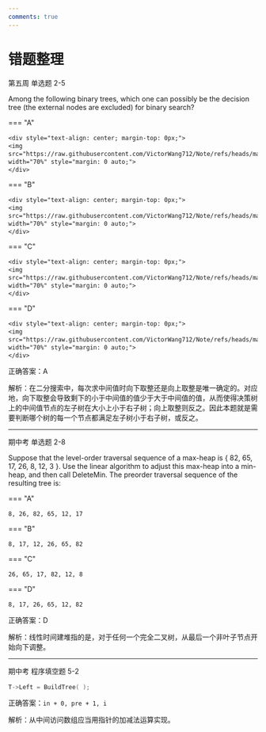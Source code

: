 ```yaml
---
comments: true
---
```


# 错题整理

第五周 单选题 2-5

Among the following binary trees, which one can possibly be the decision tree (the external nodes are excluded) for binary search?

=== "A"

    <div style="text-align: center; margin-top: 0px;">
    <img src="https://raw.githubusercontent.com/VictorWang712/Note/refs/heads/main/docs/assets/images/computer_science/data_structure_basics/mistakes_1.png" width="70%" style="margin: 0 auto;">
    </div>

=== "B"

    <div style="text-align: center; margin-top: 0px;">
    <img src="https://raw.githubusercontent.com/VictorWang712/Note/refs/heads/main/docs/assets/images/computer_science/data_structure_basics/mistakes_2.png" width="70%" style="margin: 0 auto;">
    </div>

=== "C"

    <div style="text-align: center; margin-top: 0px;">
    <img src="https://raw.githubusercontent.com/VictorWang712/Note/refs/heads/main/docs/assets/images/computer_science/data_structure_basics/mistakes_3.png" width="70%" style="margin: 0 auto;">
    </div>

=== "D"

    <div style="text-align: center; margin-top: 0px;">
    <img src="https://raw.githubusercontent.com/VictorWang712/Note/refs/heads/main/docs/assets/images/computer_science/data_structure_basics/mistakes_4.png" width="70%" style="margin: 0 auto;">
    </div>

正确答案：A

解析：在二分搜索中，每次求中间值时向下取整还是向上取整是唯一确定的。对应地，向下取整会导致剩下的小于中间值的值少于大于中间值的值，从而使得决策树上的中间值节点的左子树在大小上小于右子树；向上取整则反之。因此本题就是需要判断哪个树的每一个节点都满足左子树小于右子树，或反之。

---

期中考 单选题 2-8

Suppose that the level-order traversal sequence of a max-heap is { 82, 65, 17, 26, 8, 12, 3 }. Use the linear algorithm to adjust this max-heap into a min-heap, and then call DeleteMin. The preorder traversal sequence of the resulting tree is:

=== "A"

    8, 26, 82, 65, 12, 17

=== "B"

    8, 17, 12, 26, 65, 82

=== "C"

    26, 65, 17, 82, 12, 8

=== "D"

    8, 17, 26, 65, 12, 82

正确答案：D

解析：线性时间建堆指的是，对于任何一个完全二叉树，从最后一个非叶子节点开始向下调整。

---

期中考 程序填空题 5-2

```c
T->Left = BuildTree( );
```

正确答案：`in + 0, pre + 1, i`

解析：从中间访问数组应当用指针的加减法运算实现。
